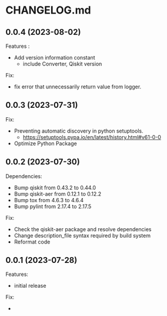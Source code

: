 # CHANGELOG.md

## 0.0.4 (2023-08-02)

Features :
- Add version information constant
  - include Converter, Qiskit version

Fix:
- fix error that unnecessarily return value from logger.

## 0.0.3 (2023-07-31)

Fix:

- Preventing automatic discovery in python setuptools.
  - https://setuptools.pypa.io/en/latest/history.html#v61-0-0
- Optimize Python Package

## 0.0.2 (2023-07-30)

Dependencies:

- Bump qiskit from 0.43.2 to 0.44.0
- Bump qiskit-aer from 0.12.1 to 0.12.2
- Bump tox from 4.6.3 to 4.6.4
- Bump pylint from 2.17.4 to 2.17.5

Fix:

- Check the qiskit-aer package and resolve dependencies
- Change description_file syntax required by build system
- Reformat code

## 0.0.1 (2023-07-28)

Features:

- initial release

Fix:

-
